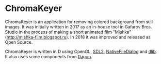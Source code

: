 ChromaKeyer
===========
ChromaKeyer is an application for removing colored background from still images. It was initially written in 2017 as an in-house tool in Gafarov Bros. Studio in the process of making a short animated film "Mishka" (http://mishka-film.blogspot.ru). In 2018 it was improved and released as Open Source.

ChromaKeyer is written in D using OpenGL, [SDL2](https://www.libsdl.org), [NativeFileDialog](https://github.com/mlabbe/nativefiledialog) and [dlib](https://github.com/gecko0307/dlib). It also uses some components from [Dagon](https://github.com/gecko0307/dagon).
